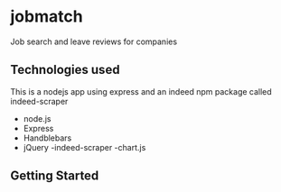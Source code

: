 # jobmatch

Job search and leave reviews for companies

## Technologies used
This is a nodejs app using express and an indeed npm package called indeed-scraper
- node.js
- Express
- Handblebars
- jQuery
-indeed-scraper
-chart.js

## Getting Started
